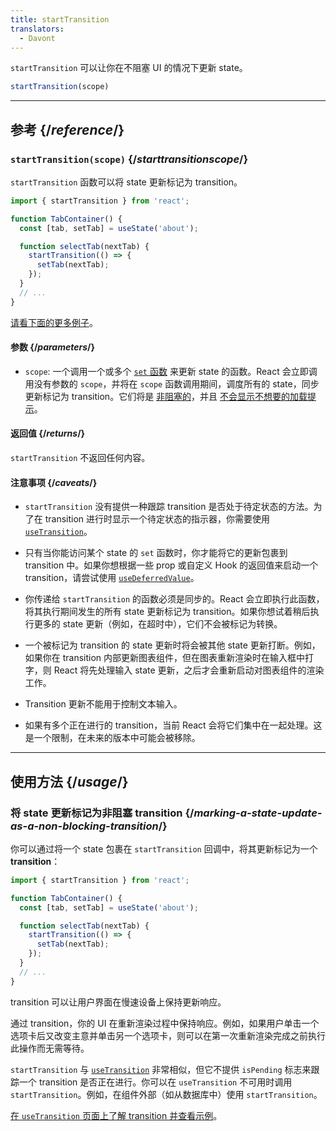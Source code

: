 ```yaml
---
title: startTransition
translators:
  - Davont
---
```


<Intro>

`startTransition` 可以让你在不阻塞 UI 的情况下更新 state。

```js
startTransition(scope)
```

</Intro>

<InlineToc />

---

## 参考 {/*reference*/}

### `startTransition(scope)` {/*starttransitionscope*/}

`startTransition` 函数可以将 state 更新标记为 transition。

```js {7,9}
import { startTransition } from 'react';

function TabContainer() {
  const [tab, setTab] = useState('about');

  function selectTab(nextTab) {
    startTransition(() => {
      setTab(nextTab);
    });
  }
  // ...
}
```

[请看下面的更多例子](#usage)。

#### 参数 {/*parameters*/}

* `scope`: 一个调用一个或多个 [`set` 函数](/reference/react/useState#setstate) 来更新 state 的函数。React 会立即调用没有参数的 `scope`，并将在 `scope` 函数调用期间，调度所有的 state，同步更新标记为 transition。它们将是 [非阻塞的](/reference/react/useTransition#marking-a-state-update-as-a-non-blocking-transition)，并且 [不会显示不想要的加载提示](/reference/react/useTransition#preventing-unwanted-loading-indicators)。

#### 返回值 {/*returns*/}

`startTransition` 不返回任何内容。

#### 注意事项 {/*caveats*/}

* `startTransition` 没有提供一种跟踪 transition 是否处于待定状态的方法。为了在 transition 进行时显示一个待定状态的指示器，你需要使用 [`useTransition`](/reference/react/useTransition)。

* 只有当你能访问某个 state 的 `set` 函数时，你才能将它的更新包裹到 transition 中。如果你想根据一些 prop 或自定义 Hook 的返回值来启动一个 transition，请尝试使用 [`useDeferredValue`](/reference/react/useDeferredValue)。

* 你传递给 `startTransition` 的函数必须是同步的。React 会立即执行此函数，将其执行期间发生的所有 state 更新标记为 transition。如果你想试着稍后执行更多的 state 更新（例如，在超时中），它们不会被标记为转换。

* 一个被标记为 transition 的 state 更新时将会被其他 state 更新打断。例如，如果你在 transition 内部更新图表组件，但在图表重新渲染时在输入框中打字，则 React 将先处理输入 state 更新，之后才会重新启动对图表组件的渲染工作。

* Transition 更新不能用于控制文本输入。

* 如果有多个正在进行的 transition，当前 React 会将它们集中在一起处理。这是一个限制，在未来的版本中可能会被移除。

---

## 使用方法 {/*usage*/}

### 将 state 更新标记为非阻塞 transition {/*marking-a-state-update-as-a-non-blocking-transition*/}

你可以通过将一个 state 包裹在 `startTransition` 回调中，将其更新标记为一个 **transition**：

```js {7,9}
import { startTransition } from 'react';

function TabContainer() {
  const [tab, setTab] = useState('about');

  function selectTab(nextTab) {
    startTransition(() => {
      setTab(nextTab);
    });
  }
  // ...
}
```

transition 可以让用户界面在慢速设备上保持更新响应。

通过 transition，你的 UI 在重新渲染过程中保持响应。例如，如果用户单击一个选项卡后又改变主意并单击另一个选项卡，则可以在第一次重新渲染完成之前执行此操作而无需等待。

<Note>

`startTransition` 与 [`useTransition`](/reference/react/useTransition) 非常相似，但它不提供 `isPending` 标志来跟踪一个 transition 是否正在进行。你可以在 `useTransition` 不可用时调用 `startTransition`。例如，在组件外部（如从数据库中）使用 `startTransition`。

[在 `useTransition` 页面上了解 transition 并查看示例](/reference/react/useTransition)。

</Note>
